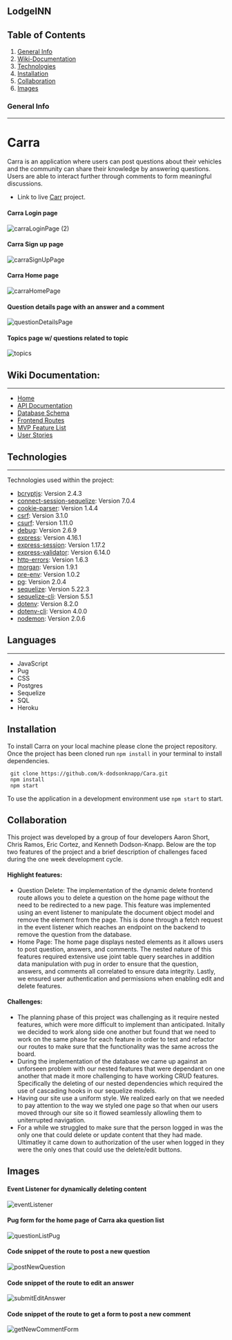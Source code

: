 ## LodgeINN
## Table of Contents 

1. [General Info](#general-info)
2. [Wiki-Documentation](#wiki-documentation)
3. [Technologies](#technologies)
4. [Installation](#installation)
5. [Collaboration](#collaboration)
6. [Images](#images)



### General Info 
***
# Carra 
Carra is an application where users can post questions about their vehicles and the community can share their knowledge by answering questions. Users are able to interact further through comments to form meaningful discussions. 
* Link to live  [Carr](https://carra.herokuapp.com/) project. 


#### Carra Login page
![carraLoginPage (2)](https://user-images.githubusercontent.com/85452797/147454949-a2bc41d8-1102-4429-ab8b-b5bb8bbcae08.png)


#### Carra Sign up page
![carraSignUpPage](https://user-images.githubusercontent.com/85452797/147451908-02f6f91d-f1a9-4a3e-98e7-9c9cec3f0e49.png)


#### Carra Home page
![carraHomePage](https://user-images.githubusercontent.com/85452797/147452010-47661dc2-67f5-47c6-977c-eb3352062f59.png)


#### Question details page with an answer and a comment
![questionDetailsPage](https://user-images.githubusercontent.com/85452797/147455673-e74d8a4d-4850-46fc-bc90-48882a292247.png)


#### Topics page w/ questions related to topic
![topics](https://user-images.githubusercontent.com/85452797/147452071-6f2d81d5-f470-4cce-839c-edb9120a3fc1.png)


## Wiki Documentation: 
***
* [Home](https://github.com/k-dodsonknapp/Cara/wiki)
* [API Documentation](https://github.com/k-dodsonknapp/Cara/wiki/API-Documentation)
* [Database Schema](https://github.com/k-dodsonknapp/Cara/wiki/Database-Schema)
* [Frontend Routes](https://github.com/k-dodsonknapp/Cara/wiki/Frontend-Routes)
* [MVP Feature List](https://github.com/k-dodsonknapp/Cara/wiki/MVP-Feature-List)
* [User Stories](https://github.com/k-dodsonknapp/Cara/wiki/User-Stories)

## Technologies 
***
Technologies used within the project:
* [bcryptjs](https://www.npmjs.com/package/bcrypt): Version 2.4.3
* [connect-session-sequelize](https://www.npmjs.com/package/connect-session-sequelize): Version 7.0.4
*  [cookie-parser](https://www.npmjs.com/package/cookie-parser): Version 1.4.4
*  [csrf](https://www.npmjs.com/package/csrf): Version 3.1.0
*  [csurf](https://www.npmjs.com/package/csurf): Version 1.11.0
*  [debug](https://www.npmjs.com/package/debug): Version 2.6.9
*  [express](https://expressjs.com/en/4x/api.html#express): Version 4.16.1
*  [express-session](https://www.npmjs.com/package/express-session): Version 1.17.2
* [express-validator](https://express-validator.github.io/docs/): Version  6.14.0
* [http-errors](https://www.npmjs.com/package/http-errors): Version 1.6.3
* [morgan](https://www.npmjs.com/package/morgan): Version 1.9.1
* [pre-env](): Version 1.0.2
* [pg](https://www.npmjs.com/package/pg): Version 2.0.4
* [sequelize](https://sequelize.org/master/class/lib/sequelize.js~Sequelize.html): Version 5.22.3
* [sequelize-cli](https://sequelize.org/master/class/lib/sequelize.js~Sequelize.html): Version 5.5.1
* [dotenv](https://www.npmjs.com/package/dotenv): Version 8.2.0
* [dotenv-cli](https://www.npmjs.com/package/dotenv-cli): Version 4.0.0
* [nodemon](https://www.npmjs.com/package/nodemon): Version 2.0.6

## Languages 
***
* JavaScript
* Pug
* CSS
* Postgres
* Sequelize
* SQL
* Heroku

## Installation 
To install Carra on your local machine please clone the project repository. Once the project has been cloned run ```npm install``` in your terminal to install dependencies.
```
 git clone https://github.com/k-dodsonknapp/Cara.git
 npm install
 npm start
```

To use the application in a development environment use ```npm start``` to start. 


## Collaboration
  This project was developed by a group of four developers Aaron Short, Chris Ramos,    Eric Cortez, and Kenneth Dodson-Knapp. Below are the top two features of the project and a brief description of challenges faced during the one week development cycle. 
#### Highlight features: 
* Question Delete: The implementation of the dynamic delete frontend route allows you to delete a question on the home page without the need to be redirected to a new page. This feature was implemented using an event listener to manipulate the document object model and remove the element from the page. This is done through a fetch request in the event listener which reaches an endpoint on the backend to remove the question from the database. 
* Home Page: The home page displays nested elements as it allows users to post question, answers, and comments. The nested nature of this features required extensive use joint table query searches in addition data manipulation with pug in order to ensure that the question, answers, and comments all correlated to ensure data integrity.  Lastly, we ensured user authentication and permissions when enabling edit and delete features.  


#### Challenges:   
* The planning phase of this project was challenging as it require nested features, which were more difficult to implement than anticipated. Initally we decided to work along side one another but found that we need to work on the same phase for each feature in order to test and refactor our routes to make sure that the functionality was the same across the board. 
* During the implementation of the database we came up against an unforseen problem with our nested features that were dependant on one another that made it more challenging to have working CRUD features. Specifically the deleting of our nested dependencies which required the use of cascading hooks in our sequelize models. 
* Having our site use a uniform style. We realized early on that we needed to pay attention to the way we styled one page so that when our users moved through our site so it  flowed seamlessly allowling them to uniterrupted navigation. 
* For a while we struggled to make sure that the person logged in was the only one that could delete or update content that they had made. Ultimatley it came down to authorization of the user when logged in they were the only ones that could use the delete/edit buttons. 

## Images 
#### Event Listener for dynamically deleting content
![eventListener](https://user-images.githubusercontent.com/85452797/147452111-3a263729-9a71-4b7f-9d7c-43c0d706f1bb.png)


#### Pug form for the home page of Carra aka question list
![questionListPug](https://user-images.githubusercontent.com/85452797/147452118-db5e7eb0-2d65-4199-b374-1da6410ca8c6.png)


#### Code snippet of the route to post a new question 
![postNewQuestion](https://user-images.githubusercontent.com/85452797/147454596-6364b043-1853-4812-aa80-e226db36e6cb.png)


#### Code snippet of the route to edit an answer
![submitEditAnswer](https://user-images.githubusercontent.com/85452797/147454603-5af1b1e5-cd40-44f8-8ce7-c82f7b2899e3.png)


#### Code snippet of the route to get a form to post a new comment
![getNewCommentForm](https://user-images.githubusercontent.com/85452797/147454618-28661dbb-3083-4de9-8533-13e7484e9235.png)


